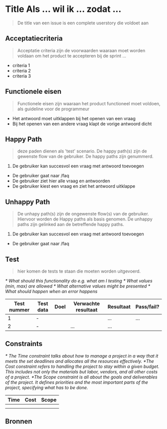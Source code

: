 # Title   Als ... wil ik ... zodat ...
> De title van een issue is een complete userstory die voldoet aan

## Acceptatiecriteria
> Acceptatie criteria zijn de voorwaarden waaraan moet worden voldaan om het product te accepteren bij de sprint ...

- criteria 1
- criteria 2
- criteria 3



## Functionele eisen
> Functionele eisen zijn waaraan het product functioneel moet voldoen, als guideline voor de programmeur

- Het antwoord moet uitklappen bij het openen van een vraag
- Bij het openen van een andere vraag klapt de vorige antwoord dicht

## Happy Path
> deze paden dienen als 'test' scenario. De happy path(s) zijn de gewenste flow van de gebruiker. De happy paths zijn genummerd.

1. De gebruiker kan succesvol een vraag met antwoord toevoegen
- De gebruiker gaat naar /faq
- De gebruiker ziet hier alle vraag en antwoorden
- De gebruiker kiest een vraag en ziet het antwoord uitklappe

## Unhappy Path
> De unhapy path(s) zijn de ongewenste flow(s) van de gebruiker. Hiervoor worden de Happy paths als basis genomen. De unhappy paths zijn gelinked aan de betreffende happy paths.

1. De gebruiker kan succesvol een vraag met antwoord toevoegen
- De gebruiker gaat naar /faq

## Test
> hier komen de tests te staan die moeten worden uitgevoerd.

_* What should this functionality do e.g. what am I testing_
_* What values (min, max) are allowed_
_* What alternative values might be presented_
_* What should happen when an error happens_

| Test nummer | Test data | Doel | Verwachte resultaat | Resultaat | Pass/fail? |
| ------ | ------ | ------ | ------ |  ------ | ------ |
| 1 | - |  |  | ... | … |
| 2 | - |  | ... | … |

## Constraints
_* The Time constraint talks about how to manage a project in a way that it meets the set deadlines and allocates all the resources effectively._
_*The Cost constraint refers to handling the project to stay within a given budget. This includes not only the materials but labor, vendors, and all other costs of a project._
_*The Scope constraint is all about the goals and deliverables of the project. It defines priorities and the most important parts of the project, specifying what has to be done._


| Time   | Cost   | Scope|
| ------ | ------ | -----|
| | | |
| | | |


## Bronnen